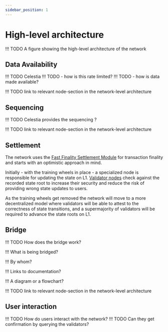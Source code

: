 ```yaml
---
sidebar_position: 1
---
```


# High-level architecture

!!! TODO A figure showing the high-level architecture of the network

## Data Availability

!!! TODO Celestia
!!! TODO - how is this rate limited?
!!! TODO - how is data made available?

!!! TODO link to relevant node-section in the network-level architecture

## Sequencing

!!! TODO Celestia provides the sequencing ?

!!! TODO link to relevant node-section in the network-level architecture

## Settlement

The network uses the [Fast Finality Settlement Module](../Introduction/technical_details.md#fast-finality-settlement-module) for transaction finality and starts with an optimistic approach in mind.

Initially - with the training wheels in place - a specialized node is responsible for updating the state on L1. [Validator nodes](./node_level_architecture.md#validator-node) check against the recorded state root to increase their security and reduce the risk of providing wrong state updates to users.

As the training wheels get removed the network will move to a more decentralized model where validators will be able to attest to the correctness of state transitions, and a supermajority of validators will be required to advance the state roots on L1.


## Bridge

!!! TODO How does the bridge work? 

!!! What is being bridged?

!!! By whom?

!!! Links to documentation?

!!! A diagram or a flowchart?

!!! TODO link to relevant node-section in the network-level architecture

## User interaction

!!! TODO How do users interact with the network?
!!! TODO Can they get confirmation by querying the validators?

